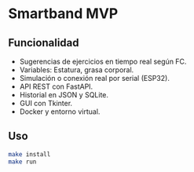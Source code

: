 # Smartband MVP

## Funcionalidad

- Sugerencias de ejercicios en tiempo real según FC.
- Variables: Estatura, grasa corporal.
- Simulación o conexión real por serial (ESP32).
- API REST con FastAPI.
- Historial en JSON y SQLite.
- GUI con Tkinter.
- Docker y entorno virtual.

## Uso

```bash
make install
make run
```
